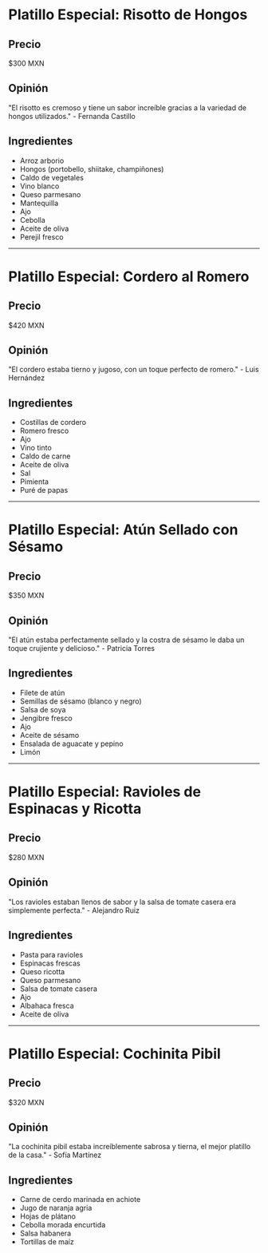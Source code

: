 # Platillo Especial: Risotto de Hongos

## Precio
$300 MXN

## Opinión
"El risotto es cremoso y tiene un sabor increíble gracias a la variedad de hongos utilizados." - Fernanda Castillo

## Ingredientes
- Arroz arborio
- Hongos (portobello, shiitake, champiñones)
- Caldo de vegetales
- Vino blanco
- Queso parmesano
- Mantequilla
- Ajo
- Cebolla
- Aceite de oliva
- Perejil fresco

---

# Platillo Especial: Cordero al Romero

## Precio
$420 MXN

## Opinión
"El cordero estaba tierno y jugoso, con un toque perfecto de romero." - Luis Hernández

## Ingredientes
- Costillas de cordero
- Romero fresco
- Ajo
- Vino tinto
- Caldo de carne
- Aceite de oliva
- Sal
- Pimienta
- Puré de papas

---

# Platillo Especial: Atún Sellado con Sésamo

## Precio
$350 MXN

## Opinión
"El atún estaba perfectamente sellado y la costra de sésamo le daba un toque crujiente y delicioso." - Patricia Torres

## Ingredientes
- Filete de atún
- Semillas de sésamo (blanco y negro)
- Salsa de soya
- Jengibre fresco
- Ajo
- Aceite de sésamo
- Ensalada de aguacate y pepino
- Limón

---

# Platillo Especial: Ravioles de Espinacas y Ricotta

## Precio
$280 MXN

## Opinión
"Los ravioles estaban llenos de sabor y la salsa de tomate casera era simplemente perfecta." - Alejandro Ruiz

## Ingredientes
- Pasta para ravioles
- Espinacas frescas
- Queso ricotta
- Queso parmesano
- Salsa de tomate casera
- Ajo
- Albahaca fresca
- Aceite de oliva

---

# Platillo Especial: Cochinita Pibil

## Precio
$320 MXN

## Opinión
"La cochinita pibil estaba increíblemente sabrosa y tierna, el mejor platillo de la casa." - Sofía Martínez

## Ingredientes
- Carne de cerdo marinada en achiote
- Jugo de naranja agria
- Hojas de plátano
- Cebolla morada encurtida
- Salsa habanera
- Tortillas de maíz